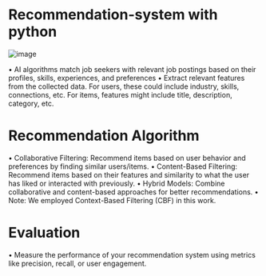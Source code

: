 # Recommendation-system with python 
![image](https://github.com/Mohamed-mosad-hadia/Recommendation-system/assets/163147418/22fe38b2-0489-4e96-9259-eaa8837d079f)

•	AI algorithms match job seekers with relevant job postings based on their profiles, skills, experiences, and preferences
•	Extract relevant features from the collected data. For users, these could include industry, skills, connections, etc. For items, features might include title, description, category, etc.
# Recommendation Algorithm
•	Collaborative Filtering: Recommend items based on user behavior and preferences by finding similar users/items.
•	Content-Based Filtering: Recommend items based on their features and similarity to what the user has liked or interacted with previously.
•	Hybrid Models: Combine collaborative and content-based approaches for better recommendations.
• Note: We employed Context-Based Filtering (CBF) in this work. 
# Evaluation
•	Measure the performance of your recommendation system using metrics like precision, recall, or user engagement.
 


